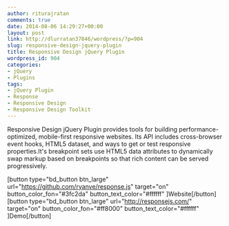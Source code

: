 ```yaml
---
author: riturajratan
comments: true
date: 2014-08-06 14:29:27+00:00
layout: post
link: http://dlurratan37846/wordpress/?p=904
slug: responsive-design-jquery-plugin
title: Responsive Design jQuery Plugin
wordpress_id: 904
categories:
- jQuery
- Plugins
tags:
- jQuery Plugin
- Response
- Responsive Design
- Responsive Design Toolkit
---
```


Responsive Design jQuery Plugin provides tools for building performance-optimized, mobile-first responsive websites. Its API includes cross-browser event hooks, HTML5 dataset, and ways to get or test responsive properties.It's breakpoint sets use HTML5 data attributes to dynamically swap markup based on breakpoints so that rich content can be served progressively.

[button type="bd_button btn_large" url="https://github.com/ryanve/response.js" target="on" button_color_fon="#3fc2da" button_text_color="#ffffff" ]Website[/button]  [button type="bd_button btn_large" url="http://responsejs.com/" target="on" button_color_fon="#ff8000" button_text_color="#ffffff" ]Demo[/button]
